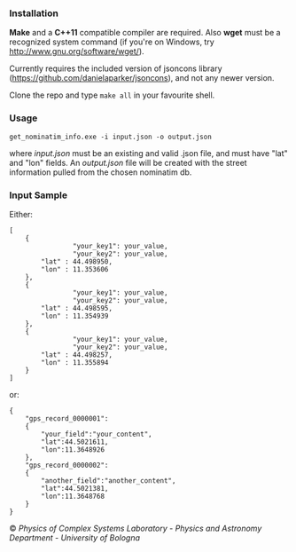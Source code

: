 ### Installation
**Make** and a **C++11** compatible compiler are required. Also **wget** must be a recognized system command (if you're on Windows, try http://www.gnu.org/software/wget/).

Currently requires the included version of jsoncons library (https://github.com/danielaparker/jsoncons), and not any newer version.

Clone the repo and type ``make all`` in your favourite shell.

### Usage
```
get_nominatim_info.exe -i input.json -o output.json
```
where *input.json* must be an existing and valid .json file, and must have "lat" and "lon" fields. An *output.json* file will be created with the street information pulled from the chosen nominatim db.

### Input Sample

Either:

```
[
    {
				"your_key1": your_value,
				"your_key2": your_value,
        "lat" : 44.498950,
        "lon" : 11.353606
    },
    {
				"your_key1": your_value,
				"your_key2": your_value,
        "lat" : 44.498595,
        "lon" : 11.354939
    },
    {
 				"your_key1": your_value,
				"your_key2": your_value,
        "lat" : 44.498257,
        "lon" : 11.355894
    }
]
```

or:

```
{
    "gps_record_0000001":
    {
        "your_field":"your_content",
        "lat":44.5021611,
        "lon":11.3648926
    },
    "gps_record_0000002":
    {
        "another_field":"another_content",
        "lat":44.5021381,
        "lon":11.3648768
    }
}
```


&copy; _Physics of Complex Systems Laboratory - Physics and Astronomy Department - University of Bologna_
